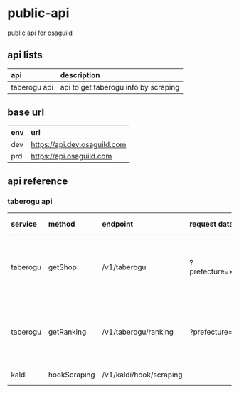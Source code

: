 # public-api

public api for osaguild

## api lists

| api          | description                          |
| :----------- | :----------------------------------- |
| taberogu api | api to get taberogu info by scraping |

## base url

| env | url                          |
| :-- | :--------------------------- |
| dev | https://api.dev.osaguild.com |
| prd | https://api.osaguild.com     |

## api reference

### taberogu api

| service  | method       | endpoint                | request data                          | response data                                                                  | curl                                                                                            |
| :------- | :----------- | :---------------------- | :------------------------------------ | :----------------------------------------------------------------------------- | ----------------------------------------------------------------------------------------------- |
| taberogu | getShop      | /v1/taberogu            | ?prefecture=xxx&city=xxx&shopName=xxx | { "id": "1234", "url": "https://xxx", "star": "3.5", "unique": true }          | curl 'https://api.dev.osaguild.com/v1/taberogu?prefecture=saitama&city=saitama&shopName=よし佳' |
| taberogu | getRanking   | /v1/taberogu/ranking    | ?prefecture=xxx&city=xxx              | [{ "id": "1234", "url": "https://xxx", "star": "3.5", "ranking": true }, ... ] | curl 'https://api.dev.osaguild.com/v1/taberogu/ranking?prefecture=saitama&city=saitama'         |
| kaldi    | hookScraping | /v1/kaldi/hook/scraping |                                       |                                                                                | curl -X POST 'https://api.dev.osaguild.com/v1/kaldi/hook/scraping'                              |
